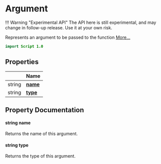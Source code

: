 # Argument

!!! Warning "Experimental API"
    The API here is still experimental, and may change in follow-up release. Use it at your own risk.


Represents an argument to be passed to the function [More...](#detailed-description)

```qml
import Script 1.0
```

## Properties

| | Name |
|-|-|
|string|**[name](#name)**|
|string|**[type](#type)**|

## Property Documentation

#### <a name="name"></a>string **name**

Returns the name of this argument.

#### <a name="type"></a>string **type**

Returns the type of this argument.
